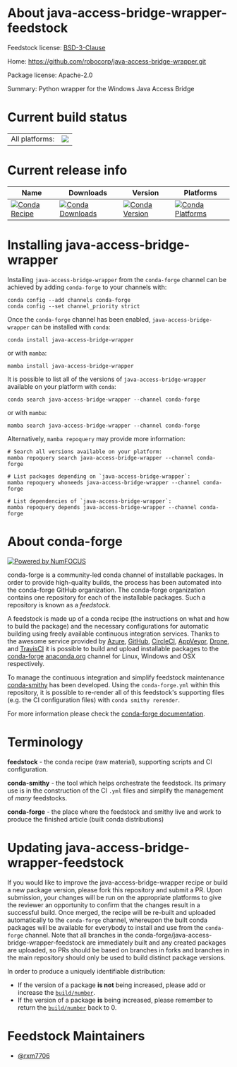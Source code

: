 About java-access-bridge-wrapper-feedstock
==========================================

Feedstock license: [BSD-3-Clause](https://github.com/conda-forge/java-access-bridge-wrapper-feedstock/blob/main/LICENSE.txt)

Home: https://github.com/robocorp/java-access-bridge-wrapper.git

Package license: Apache-2.0

Summary: Python wrapper for the Windows Java Access Bridge

Current build status
====================


<table><tr><td>All platforms:</td>
    <td>
      <a href="https://dev.azure.com/conda-forge/feedstock-builds/_build/latest?definitionId=20386&branchName=main">
        <img src="https://dev.azure.com/conda-forge/feedstock-builds/_apis/build/status/java-access-bridge-wrapper-feedstock?branchName=main">
      </a>
    </td>
  </tr>
</table>

Current release info
====================

| Name | Downloads | Version | Platforms |
| --- | --- | --- | --- |
| [![Conda Recipe](https://img.shields.io/badge/recipe-java--access--bridge--wrapper-green.svg)](https://anaconda.org/conda-forge/java-access-bridge-wrapper) | [![Conda Downloads](https://img.shields.io/conda/dn/conda-forge/java-access-bridge-wrapper.svg)](https://anaconda.org/conda-forge/java-access-bridge-wrapper) | [![Conda Version](https://img.shields.io/conda/vn/conda-forge/java-access-bridge-wrapper.svg)](https://anaconda.org/conda-forge/java-access-bridge-wrapper) | [![Conda Platforms](https://img.shields.io/conda/pn/conda-forge/java-access-bridge-wrapper.svg)](https://anaconda.org/conda-forge/java-access-bridge-wrapper) |

Installing java-access-bridge-wrapper
=====================================

Installing `java-access-bridge-wrapper` from the `conda-forge` channel can be achieved by adding `conda-forge` to your channels with:

```
conda config --add channels conda-forge
conda config --set channel_priority strict
```

Once the `conda-forge` channel has been enabled, `java-access-bridge-wrapper` can be installed with `conda`:

```
conda install java-access-bridge-wrapper
```

or with `mamba`:

```
mamba install java-access-bridge-wrapper
```

It is possible to list all of the versions of `java-access-bridge-wrapper` available on your platform with `conda`:

```
conda search java-access-bridge-wrapper --channel conda-forge
```

or with `mamba`:

```
mamba search java-access-bridge-wrapper --channel conda-forge
```

Alternatively, `mamba repoquery` may provide more information:

```
# Search all versions available on your platform:
mamba repoquery search java-access-bridge-wrapper --channel conda-forge

# List packages depending on `java-access-bridge-wrapper`:
mamba repoquery whoneeds java-access-bridge-wrapper --channel conda-forge

# List dependencies of `java-access-bridge-wrapper`:
mamba repoquery depends java-access-bridge-wrapper --channel conda-forge
```


About conda-forge
=================

[![Powered by
NumFOCUS](https://img.shields.io/badge/powered%20by-NumFOCUS-orange.svg?style=flat&colorA=E1523D&colorB=007D8A)](https://numfocus.org)

conda-forge is a community-led conda channel of installable packages.
In order to provide high-quality builds, the process has been automated into the
conda-forge GitHub organization. The conda-forge organization contains one repository
for each of the installable packages. Such a repository is known as a *feedstock*.

A feedstock is made up of a conda recipe (the instructions on what and how to build
the package) and the necessary configurations for automatic building using freely
available continuous integration services. Thanks to the awesome service provided by
[Azure](https://azure.microsoft.com/en-us/services/devops/), [GitHub](https://github.com/),
[CircleCI](https://circleci.com/), [AppVeyor](https://www.appveyor.com/),
[Drone](https://cloud.drone.io/welcome), and [TravisCI](https://travis-ci.com/)
it is possible to build and upload installable packages to the
[conda-forge](https://anaconda.org/conda-forge) [anaconda.org](https://anaconda.org/)
channel for Linux, Windows and OSX respectively.

To manage the continuous integration and simplify feedstock maintenance
[conda-smithy](https://github.com/conda-forge/conda-smithy) has been developed.
Using the ``conda-forge.yml`` within this repository, it is possible to re-render all of
this feedstock's supporting files (e.g. the CI configuration files) with ``conda smithy rerender``.

For more information please check the [conda-forge documentation](https://conda-forge.org/docs/).

Terminology
===========

**feedstock** - the conda recipe (raw material), supporting scripts and CI configuration.

**conda-smithy** - the tool which helps orchestrate the feedstock.
                   Its primary use is in the construction of the CI ``.yml`` files
                   and simplify the management of *many* feedstocks.

**conda-forge** - the place where the feedstock and smithy live and work to
                  produce the finished article (built conda distributions)


Updating java-access-bridge-wrapper-feedstock
=============================================

If you would like to improve the java-access-bridge-wrapper recipe or build a new
package version, please fork this repository and submit a PR. Upon submission,
your changes will be run on the appropriate platforms to give the reviewer an
opportunity to confirm that the changes result in a successful build. Once
merged, the recipe will be re-built and uploaded automatically to the
`conda-forge` channel, whereupon the built conda packages will be available for
everybody to install and use from the `conda-forge` channel.
Note that all branches in the conda-forge/java-access-bridge-wrapper-feedstock are
immediately built and any created packages are uploaded, so PRs should be based
on branches in forks and branches in the main repository should only be used to
build distinct package versions.

In order to produce a uniquely identifiable distribution:
 * If the version of a package **is not** being increased, please add or increase
   the [``build/number``](https://docs.conda.io/projects/conda-build/en/latest/resources/define-metadata.html#build-number-and-string).
 * If the version of a package **is** being increased, please remember to return
   the [``build/number``](https://docs.conda.io/projects/conda-build/en/latest/resources/define-metadata.html#build-number-and-string)
   back to 0.

Feedstock Maintainers
=====================

* [@rxm7706](https://github.com/rxm7706/)

